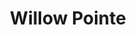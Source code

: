 ---
title: Willow Pointe
phone: (408) 896-5362
website: http://buckinghampm.com/portfolio
management: Buckingham Property Mgt
tags: []
---